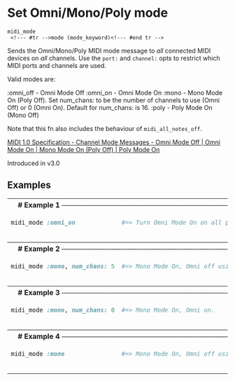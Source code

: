 # Set Omni/Mono/Poly mode

```
midi_mode 
 <!--- #tr -->mode (mode_keyword)<!--- #end tr -->
```


Sends the Omni/Mono/Poly MIDI mode message to *all* connected MIDI devices on *all* channels. Use the `port:` and `channel:` opts to restrict which MIDI ports and channels are used.

Valid modes are:

:omni_off - Omni Mode Off
:omni_on  - Omni Mode On
:mono     - Mono Mode On (Poly Off). Set num_chans: to be the number of channels to use (Omni Off) or 0 (Omni On). Default for num_chans: is 16.
:poly     - Poly Mode On (Mono Off)

Note that this fn also includes the behaviour of `midi_all_notes_off`.

[MIDI 1.0 Specification - Channel Mode Messages - Omni Mode Off | Omni Mode On | Mono Mode On (Poly Off) | Poly Mode On](https://www.midi.org/specifications/item/table-1-summary-of-midi-message)


Introduced in v3.0

## Examples

<table class="examples">
<tr>
<th colspan="2" class="even head"># Example 1 ──────────────────────────────────────────────────────</th>
</tr>
<tr>
<td class="even">

```ruby
midi_mode :omni_on



```

</td>
<td class="even">

<!--- #tr -->
```ruby
#=> Turn Omni Mode On on all ports and channels



```
<!--- #end tr -->

</td>
</tr>
<tr>
<th colspan="2" class="odd head"># Example 2 ──────────────────────────────────────────────────────</th>
</tr>
<tr>
<td class="odd">

```ruby
midi_mode :mono, num_chans: 5



```

</td>
<td class="odd">

<!--- #tr -->
```ruby
#=> Mono Mode On, Omni off using 5 channels.



```
<!--- #end tr -->

</td>
</tr>
<tr>
<th colspan="2" class="even head"># Example 3 ──────────────────────────────────────────────────────</th>
</tr>
<tr>
<td class="even">

```ruby
midi_mode :mono, num_chans: 0



```

</td>
<td class="even">

<!--- #tr -->
```ruby
#=> Mono Mode On, Omni on.



```
<!--- #end tr -->

</td>
</tr>
<tr>
<th colspan="2" class="odd head"># Example 4 ──────────────────────────────────────────────────────</th>
</tr>
<tr>
<td class="odd">

```ruby
midi_mode :mono



```

</td>
<td class="odd">

<!--- #tr -->
```ruby
#=> Mono Mode On, Omni off using 16 channels (the default) .



```
<!--- #end tr -->

</td>
</tr>
</table>

